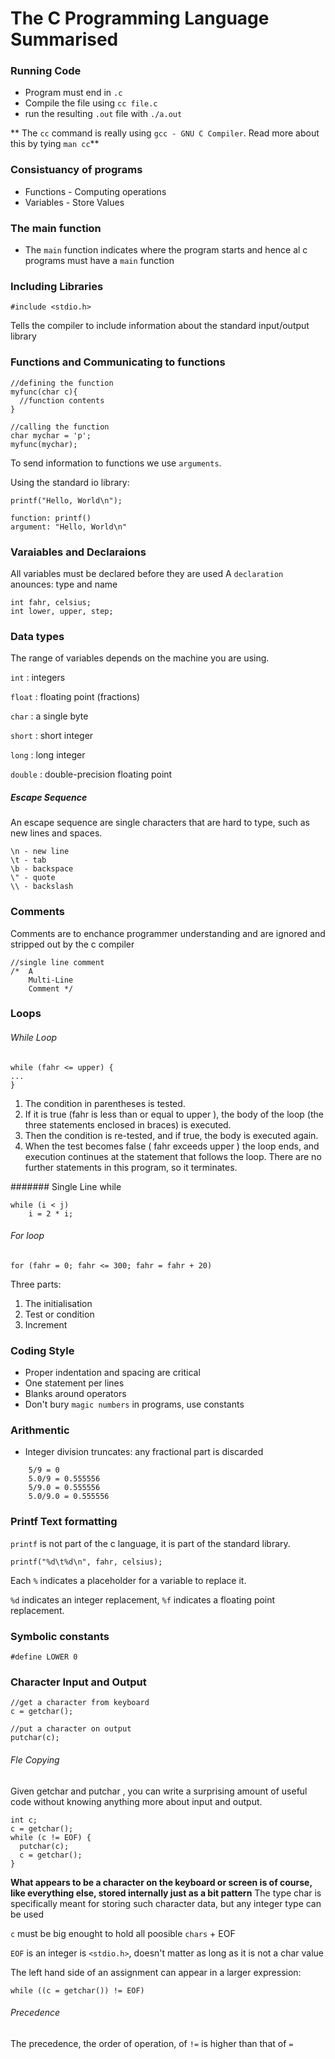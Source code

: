 # The C Programming Language Summarised

### Running Code

* Program must end in `.c`
* Compile the file using `cc file.c`
* run the resulting `.out` file with `./a.out`

** The `cc` command is really using `gcc - GNU C Compiler`. Read more about this by tying `man cc`**

### Consistuancy of programs

* Functions - Computing operations
* Variables - Store Values

### The main function

* The `main` function indicates where the program starts and hence al c programs must have a `main` function

### Including Libraries

```
#include <stdio.h>
```

Tells the compiler to include information about the standard input/output library

### Functions and Communicating to functions

```
//defining the function
myfunc(char c){
  //function contents
}

//calling the function
char mychar = 'p';
myfunc(mychar);
```
To send information to functions we use `arguments`.

Using the standard io library:

```
printf("Hello, World\n");

function: printf()
argument: "Hello, World\n"
```
### Varaiables and Declaraions

All variables must be declared before they are used
A `declaration` anounces: type and name

```
int fahr, celsius;
int lower, upper, step;
```

### Data types

The range of variables depends on the machine you are using.

`int`    : integers

`float`  : floating point (fractions)

`char`   : a single byte

`short`  : short integer

`long`   : long integer

`double` : double-precision floating point


##### Escape Sequence

An escape sequence are single characters that are hard to type, such as new lines and spaces.

```
\n - new line
\t - tab
\b - backspace
\" - quote
\\ - backslash
```

### Comments

Comments are to enchance programmer understanding and are ignored and stripped out by the c compiler

```
//single line comment
/*  A
    Multi-Line
    Comment */
```

### Loops

###### While Loop

```
while (fahr <= upper) {
...
}
```

1. The condition in parentheses is tested.
2. If it is true (fahr is less than or equal to upper ), the body of the loop (the three statements enclosed in braces) is executed.
3. Then the condition is re-tested, and if true, the body is executed again.
4. When the test becomes false ( fahr exceeds upper ) the loop ends, and execution continues at the
statement that follows the loop. There are no further statements in this program, so it
terminates.

####### Single Line while

```
while (i < j)
    i = 2 * i;
```
###### For loop

`for (fahr = 0; fahr <= 300; fahr = fahr + 20)`

Three parts:
1. The initialisation
2. Test or condition
3. Increment

### Coding Style

* Proper indentation and spacing are critical
* One statement per lines
* Blanks around operators
* Don't bury `magic numbers` in programs, use constants

### Arithmentic

* Integer division truncates: any fractional part is discarded

```
    5/9 = 0
    5.0/9 = 0.555556
    5/9.0 = 0.555556
    5.0/9.0 = 0.555556
```
### Printf Text formatting

`printf` is not part of the c language, it is part of the standard library.

```
printf("%d\t%d\n", fahr, celsius);
```

Each `%` indicates a placeholder for a variable to replace it.

`%d` indicates an integer replacement, `%f` indicates a floating point replacement.

### Symbolic constants

`#define LOWER 0 `

### Character Input and Output

```
//get a character from keyboard
c = getchar();

//put a character on output
putchar(c);
```

###### Fle Copying

Given getchar and putchar , you can write a surprising amount of useful code without
knowing anything more about input and output.

```
int c;
c = getchar();
while (c != EOF) {
  putchar(c);
  c = getchar();
}
```
**What appears to be a character on the keyboard or screen is of course, like everything else,
stored internally just as a bit pattern**
The type char is specifically meant for storing such
character data, but any integer type can be used

`c` must be big enought to hold all poosible `chars` + EOF

`EOF` is an integer is `<stdio.h>`, doesn't matter as long as it is not a char value

The left hand side of an assignment can appear in a larger expression:

```
while ((c = getchar()) != EOF)
```
###### Precedence

The precedence, the order of operation, of `!=` is higher than that of `=`
